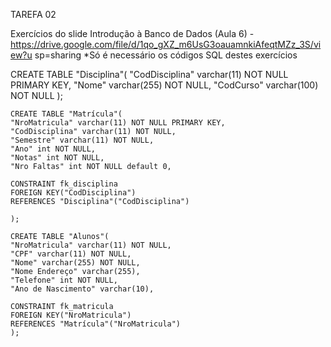 
TAREFA 02

Exercícios do slide Introdução à Banco de Dados (Aula 6) - https://drive.google.com/file/d/1qo_gXZ_m6UsG3oauamnkiAfeqtMZz_3S/view?u sp=sharing *Só é necessário os códigos SQL destes exercícios

  CREATE TABLE "Disciplina"(
	"CodDisciplina" varchar(11) NOT NULL PRIMARY KEY,
	"Nome" varchar(255) NOT NULL,
	"CodCurso" varchar(100) NOT NULL
	);
	
	CREATE TABLE "Matrícula"(
	"NroMatricula" varchar(11) NOT NULL PRIMARY KEY,
	"CodDisciplina" varchar(11) NOT NULL,
	"Semestre" varchar(11) NOT NULL,
	"Ano" int NOT NULL,
	"Notas" int NOT NULL,
	"Nro Faltas" int NOT NULL default 0,
		
	CONSTRAINT fk_disciplina
	FOREIGN KEY("CodDisciplina")
	REFERENCES "Disciplina"("CodDisciplina")
	
	);
	
	CREATE TABLE "Alunos"(
	"NroMatricula" varchar(11) NOT NULL,
	"CPF" varchar(11) NOT NULL,
	"Nome" varchar(255) NOT NULL,
	"Nome Endereço" varchar(255),
	"Telefone" int NOT NULL,
	"Ano de Nascimento" varchar(10),
		
	CONSTRAINT fk_matricula
	FOREIGN KEY("NroMatricula")
	REFERENCES "Matrícula"("NroMatricula")
	);


